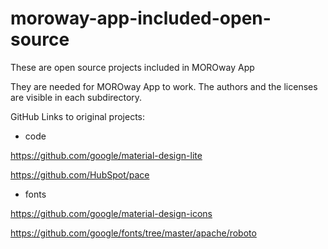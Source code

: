 # moroway-app-included-open-source
These are open source projects included in MOROway App

They are needed for MOROway App to work. The authors and the licenses are visible in each subdirectory.

GitHub Links to original projects:

- code

https://github.com/google/material-design-lite

https://github.com/HubSpot/pace

- fonts

https://github.com/google/material-design-icons

https://github.com/google/fonts/tree/master/apache/roboto
